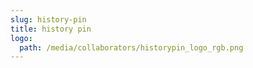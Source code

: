 ```yaml
---
slug: history-pin
title: history pin
logo:
  path: /media/collaborators/historypin_logo_rgb.png
---
```

